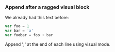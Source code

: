 ### Append after a ragged visual block

We already had this text before:

```javascript
var foo = 1
var bar = 'a'
var foobar = foo + bar
````

Append ';' at the end of each line using visual mode.

